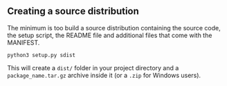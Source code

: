 ## Creating a source distribution

The minimum is too build a source distribution containing the source code, the setup script, the README file and additional files that come with the MANIFEST.

```
python3 setup.py sdist
```

This will create a `dist/` folder in your project directory and a `package_name.tar.gz` archive inside it (or a `.zip` for Windows users).
